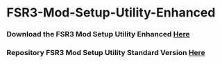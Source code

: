 # FSR3-Mod-Setup-Utility-Enhanced
### Download the  FSR3 Mod Setup Utility Enhanced [Here](https://sharemods.com/8pd2k04m0v52/FSR3_v2.24.rar.html)

### Repository FSR3 Mod Setup Utility Standard Version [Here](https://github.com/P4TOLINO06/FSR3.0-Mod-Setup-Utility)
 